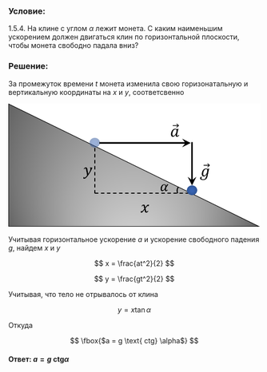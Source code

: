 ###  Условие:

$1.5.4.$ На клине с углом $\alpha$ лежит монета. С каким наименьшим ускорением должен двигаться клин по горизонтальной плоскости, чтобы монета свободно падала вниз?

###  Решение:

За промежуток времени $t$ монета изменила свою горизонатальную и вертикальную координаты на $x$ и $y$, соответсвенно

![ Перемещение монеты за промежуток времени $t$ |875x430, 42%](../../img/1.5.4/draw.png)

Учитывая горизонтальное ускорение $a$ и ускорение свободного падения $g$, найдем $x$ и $y$

$$
x = \frac{at^2}{2}
$$

$$
y = \frac{gt^2}{2}
$$

Учитывая, что тело не отрывалось от клина

$$
y = x \tan\alpha
$$

Откуда

$$
\fbox{$a = g \text{ ctg} \alpha$}
$$

#### Ответ: $a = g \text{ ctg} \alpha$